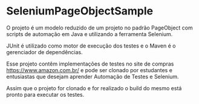 # SeleniumPageObjectSample


O projeto é um modelo reduzido de um projeto no padrão PageObject com scripts de automação em Java e utilizando a ferramenta Selenium.

JUnit é utilizado como motor de execução dos testes e o Maven é o gerenciador de dependências.

Esse projeto contêm implementações de testes no site de compras https://www.amazon.com.br/ e pode ser clonado por estudantes e entusiastas que desejam aprender Automação de Testes e Selenium. 

Assim que o projeto for clonado e for realizado o build do mesmo está pronto para executar os testes.
